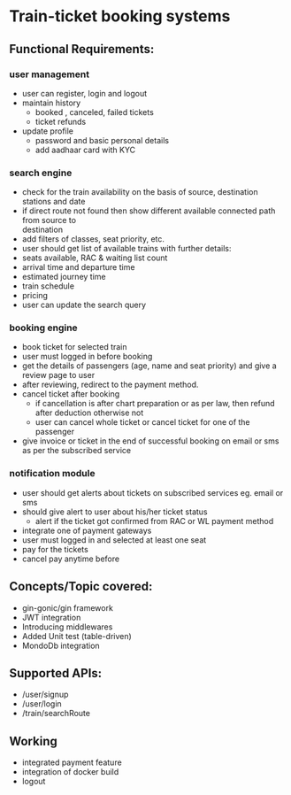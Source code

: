 # Train-ticket booking systems

## Functional Requirements:

### user management
- user can register, login and logout
- maintain history
    - booked , canceled, failed tickets
    - ticket refunds
- update profile
    - password and basic personal details
    - add aadhaar card with KYC


### search engine
- check for the train availability on the basis of source, destination stations and date
- if direct route not found then show different available connected path from source to   
  destination
- add filters of classes, seat priority, etc.
- user should get list of available trains with further details:
- seats available, RAC & waiting list count
- arrival time and departure time
- estimated journey time
- train schedule
- pricing
- user can update the search query


### booking engine
- book ticket for selected train
- user must logged in before booking
- get the details of passengers (age, name and seat priority) and give a review page to user
- after reviewing, redirect to the payment method.
- cancel ticket after booking
    - if cancellation is after chart preparation or as per law, then refund after deduction otherwise not
    - user can cancel whole ticket or cancel ticket for one of the passenger
- give invoice or ticket in the end of successful booking on email or sms as per the subscribed service


### notification module
- user should get alerts about tickets on subscribed services eg. email or sms
- should give alert to user about his/her ticket status
    - alert if the ticket got confirmed from RAC or WL
payment method
- integrate one of payment gateways
- user must logged in and selected at least one seat
- pay for the tickets
- cancel pay anytime before

## Concepts/Topic covered:
- gin-gonic/gin framework
- JWT integration
- Introducing middlewares
- Added Unit test (table-driven)
- MondoDb integration

## Supported APIs:
- /user/signup
- /user/login
- /train/searchRoute

## Working
- integrated payment feature 
- integration of docker build
- logout 